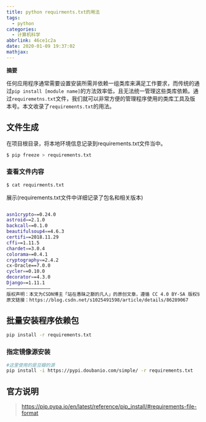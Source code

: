 ```yaml
---
title: python requirments.txt的用法
tags:
  - python
categories:
  - 计算机科学
abbrlink: 46ce1c2a
date: 2020-01-09 19:37:02
mathjax:
---
```

**摘要**

任何应用程序通常需要设置安装所需并依赖一组类库来满足工作要求，而传统的通过`pip install [module name]`的方法效率低，且无法统一管理这些类库依赖。通过`requiremetns.txt`文件，我们就可以非常方便的管理程序使用的类库工具及版本号。本文收录了`requirements.txt`的用法。

<!--more-->

## 文件生成

在项目根目录，将本地环境信息记录到requirements.txt文件当中。

```bash
$ pip freeze > requirements.txt
```

### 查看文件内容

```bash
$ cat requirments.txt
```

展示(requirements.txt文件中详细记录了包名和相关版本)

```bash

asn1crypto==0.24.0
astroid==2.1.0
backcall==0.1.0
beautifulsoup4==4.6.3
certifi==2018.11.29
cffi==1.11.5
chardet==3.0.4
colorama==0.4.1
cryptography==2.4.2
cx-Oracle==7.0.0
cycler==0.10.0
decorator==4.3.0
Django==1.11.1
————————————————
版权声明：本文为CSDN博主「站在愚昧之巅的凡人」的原创文章，遵循 CC 4.0 BY-SA 版权协议，转载请附上原文出处链接及本声明。
原文链接：https://blog.csdn.net/s1025491598/article/details/86289067
```

## 批量安装程序依赖包

```bash
pip install -r requirements.txt
```

### 指定镜像源安装

```bash
#这里使用的是豆瓣的源
pip install -i https://pypi.doubanio.com/simple/ -r requirements.txt
```

## 官方说明

> <https://pip.pypa.io/en/latest/reference/pip_install/#requirements-file-format>


